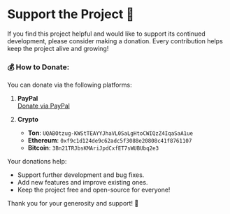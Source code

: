 # Support the Project 💖

If you find this project helpful and would like to support its continued development, please consider making a donation. Every contribution helps keep the project alive and growing!

### 💰 How to Donate:

You can donate via the following platforms:

1. **PayPal**  
   [Donate via PayPal](https://www.paypal.com/paypalme/vanhbaka)  

2. **Crypto**  
   - **Ton**: `UQABOtzug-KWStTEAYYJhaVL0SaLgHtoCWIQzZ4IqaSaA1ue`
   - **Ethereum**: `0xf9c1d124de9c62adc5f3088e20808c41f8761107`
   - **Bitcoin**: `3Bn21TRJbsKMAriJpdCxfET7sWUBUbq2e3`

Your donations help:
 
- Support further development and bug fixes.
- Add new features and improve existing ones.
- Keep the project free and open-source for everyone!

Thank you for your generosity and support! 🙏


